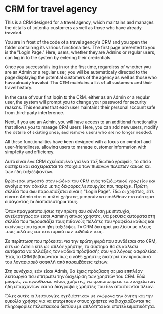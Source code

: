 # CRM for travel agency
This is a CRM designed for a travel agency, which maintains and manages the details of potential customers as well as those who have already traveled. 

You are in front of the code of a travel agency's CRM and you open the folder containing its various functionalities. The first page presented to you is the "Login Page." Here, users, whether they are Admins or regular users, can log in to the system by entering their credentials.

Once you successfully log in for the first time, regardless of whether you are an Admin or a regular user, you will be automatically directed to the page displaying the potential customers of the agency as well as those who have already traveled. The CRM maintains a list of all customers and their travel history.

In the case of your first login to the CRM, either as an Admin or a regular user, the system will prompt you to change your password for security reasons. This ensures that each user maintains their personal account safe from third-party interference.

Next, if you are an Admin, you will have access to an additional functionality that allows you to manage CRM users. Here, you can add new users, modify the details of existing ones, and remove users who are no longer needed.

All these functionalities have been designed with a focus on comfort and user-friendliness, allowing users to manage customer information with simplicity and efficiency.


Αυτό είναι ένα CRM σχεδιασμένο για ένα ταξιδιωτικό γραφείο, το οποίο διατηρεί και διαχειρίζεται τα στοιχεία των πιθανών πελατών καθώς και των ήδη ταξιδέψαντων.

Βρίσκεσαι μπροστά στον κώδικα του CRM ενός ταξιδιωτικού γραφείου και ανοίγεις τον φάκελο με τις διάφορες λειτουργίες που παρέχει. Πρώτη σελίδα που σου παρουσιάζεται είναι η "Login Page". Εδώ οι χρήστες, είτε είναι ο Admin είτε οι απλοί χρήστες, μπορούν να εισέλθουν στο σύστημα εισάγοντας τα διαπιστευτήριά τους.

Όταν πραγματοποιήσεις την πρώτη σου σύνδεση με επιτυχία, ανεξαρτήτως αν είσαι Admin ή απλός χρήστης, θα βρεθείς αυτόματα στη σελίδα που παρουσιάζει τους πιθανούς πελάτες του γραφείου καθώς και εκείνους που έχουν ήδη ταξιδέψει. Το CRM διατηρεί μια λίστα με όλους τους πελάτες και το ιστορικό των ταξιδιών τους.

Σε περίπτωση που πρόκειται για την πρώτη φορά που συνδέεσαι στο CRM, είτε ως Admin είτε ως απλός χρήστης, το σύστημα θα σε καλέσει αυτόματα να αλλάξεις τον κωδικό πρόσβασής σου για λόγους ασφαλείας. Έτσι, το CRM βεβαιώνεται πως ο κάθε χρήστης διατηρεί τον προσωπικό του λογαριασμό ασφαλή από παρεμβάσεις τρίτων.

Στη συνέχεια, εάν είσαι Admin, θα έχεις πρόσβαση σε μια επιπλέον λειτουργία που επιτρέπει την διαχείριση των χρηστών του CRM. Εδώ μπορείς να προσθέσεις νέους χρήστες, να τροποποιήσεις τα στοιχεία των ήδη υπαρχόντων και να διαγράψεις χρήστες που δεν απαιτούνται πλέον.

Όλες αυτές οι λειτουργίες σχεδιάστηκαν με γνώμονα την άνεση και την ευκολία χρήσης για να επιτρέπουν στους χρήστες να διαχειρίζονται τις πληροφορίες πελατειακού δικτύου με απλότητα και αποτελεσματικότητα.
